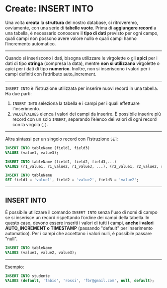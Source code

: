 # Create: INSERT INTO


Una volta **creata** la **struttura** del nostro database, ci ritroveremo, ovviamente, con una serie di **tabelle vuote**. Prima di **aggiungere record** a una tabella, è necessario conoscere il **tipo di dati** previsto per ogni campo, quali campi non possono avere valore nullo e quali campi hanno l’incremento automatico.

---

Quando si inseriscono i dati, bisogna utilizzare le virgolette o gli **apici** per i dati di tipo **stringa** (compresa la data), mentre **non si utilizzano** virgolette o apici per i dati di tipo **numerico**. Inoltre, non si inseriscono i valori per i campi definiti con l’attributo auto_increment.

---

`INSERT INTO` è l'istruzione utilizzata per inserire nuovi record in una tabella. Ha due parti:

1. `INSERT INTO` seleziona la tabella e i campi per i quali effettuare l’inserimento.
2. `VALUE`/`VALUES` elenca i valori dei campi da inserire.
È possibile inserire più record con un solo `INSERT`, separando l’elenco dei valori di ogni record con la virgola (`,`).

---

Altra sintassi per un singolo record con l'istruzione `SET`:

```sql
INSERT INTO tableName (field1, field3)
VALUES (value1, value3);
```

```sql
INSERT INTO tableName (field1, field2, field3,...)
VALUES (r1_value1, r1_value2, r1_value3, ...), (r2_value1, r2_value2, r2_value3, ...);
```

```sql
INSERT INTO tableName
SET field1 = 'value1', field2 = 'value2', field3 = 'value2';
```

---

## INSERT INTO 

È possibile utilizzare il comando `INSERT INTO` senza l'uso di nomi di campo se si inserisce un record rispettando l’ordine dei campi della tabella. In questo caso, devono essere inseriti i valori di tutti i campi, **anche i valori AUTO_INCREMENT o TIMESTAMP** (passando "default" per inserimento automatico). Per i campi che accettano i valori nulli, è possibile passare "null".

```sql
INSERT INTO tableName
VALUES (value1, value2, value3);
```

---

Esempio:

```sql
INSERT INTO studente
VALUES (default, 'fabio', 'rossi', 'fbr@gmail.com', null, default);
```

